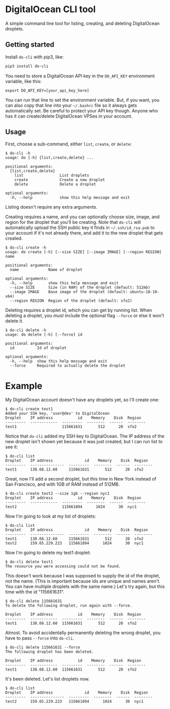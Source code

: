 # DigitalOcean CLI tool

A simple command line tool for listing, creating, and deleting DigitalOcean
droplets.

## Getting started

Install `do-cli` with pip3, like:

```sh
pip3 install do-cli
```

You need to store a DigitalOcean API key in the `DO_API_KEY` environment
variable, like this:

```
export DO_API_KEY=[your_api_key_here]
```

You can run that line to set the environment variable. But, if you want,
you can also copy that line into your `~/.bashrc` file so it always gets
automatically set. Be careful to protect your API key though. Anyone who
has it can create/delete DigitalOcean VPSes in your account.

## Usage

First, choose a sub-command, either `list`, `create`, or `delete`:

```
$ do-cli -h
usage: do [-h] {list,create,delete} ...

positional arguments:
  {list,create,delete}
    list                List droplets
    create              Create a new droplet
    delete              Delete a droplet

optional arguments:
  -h, --help            show this help message and exit
```

Listing doesn't require any extra arguments.

Creating requires a name, and you can optionally choose size, image, and
region for the droplet that you'll be creating. Note that `do-cli` will
automatically upload the SSH public key it finds in `~/.ssh/id_rsa.pub`
to your account if it's not already there, and add it to the new droplet
that gets created.

```
$ do-cli create -h
usage: do create [-h] [--size SIZE] [--image IMAGE] [--region REGION] name

positional arguments:
  name             Name of droplet

optional arguments:
  -h, --help       show this help message and exit
  --size SIZE      Size (in RAM) of the droplet (default: 512mb)
  --image IMAGE    Base image of the droplet (default: ubuntu-18-10-x64)
  --region REGION  Region of the droplet (default: sfo2)
```

Deleting requires a droplet id, which you can get by running list. When
deleting a droplet, you *must* include the optional flag `--force` or
else it won't delete it.

```
$ do-cli delete -h
usage: do delete [-h] [--force] id

positional arguments:
  id          Id of droplet

optional arguments:
  -h, --help  show this help message and exit
  --force     Required to actually delete the droplet
```

# Example

My DigitalOcean account doesn't have any droplets yet, so I'll create one:

```
$ do-cli create test1
Added your SSH key, 'user@dev' to DigitalOcean
Droplet    IP address           id    Memory    Disk  Region
---------  ------------  ---------  --------  ------  --------
test1                    115661631       512      20  sfo2
```

Notice that `do-cli` added my SSH key to DigitalOcean. The IP address of the
new droplet isn't shown yet because it was just created, but I can run
list to see it:

```
$ do-cli list
Droplet    IP address              id    Memory    Disk  Region
---------  ---------------  ---------  --------  ------  --------
test1      138.68.12.60     115661631       512      20  sfo2
```

Great, now I'll add a second droplet, but this time in New York instead
of San Francisco, and with 1GB of RAM instead of 512MB.

```
$ do-cli create test2 --size 1gb --region nyc1
Droplet    IP address           id    Memory    Disk  Region
---------  ------------  ---------  --------  ------  --------
test2                    115661894      1024      30  nyc1
```

Now I'm going to look at my list of droplets:

```
$ do-cli list
Droplet    IP address              id    Memory    Disk  Region
---------  ---------------  ---------  --------  ------  --------
test1      138.68.12.60     115661631       512      20  sfo2
test2      159.65.229.223   115661894      1024      30  nyc1
```

Now I'm going to delete my test1 droplet:

```
$ do-cli delete test1
The resource you were accessing could not be found.
```

This doesn't work because I was supposed to supply the id of the droplet,
not the name. (This is important because ids are unique and names aren't.
You can have multiple droplets with the same name.) Let's try again, but
this time with the id "115661631".

```
$ do-cli delete 115661631
To delete the following droplet, run again with --force.

Droplet    IP address           id    Memory    Disk  Region
---------  ------------  ---------  --------  ------  --------
test1      138.68.12.60  115661631       512      20  sfo2
```

Almost. To avoid accidentally permanently deleting the wrong droplet, you
have to pass `--force` into `do-cli`.

```
$ do-cli delete 115661631 --force
The following droplet has been deleted.

Droplet    IP address           id    Memory    Disk  Region
---------  ------------  ---------  --------  ------  --------
test1      138.68.12.60  115661631       512      20  sfo2
```

It's been deleted. Let's list droplets now.

```
$ do-cli list
Droplet    IP address              id    Memory    Disk  Region
---------  ---------------  ---------  --------  ------  --------
test2      159.65.229.223   115661894      1024      30  nyc1
```

